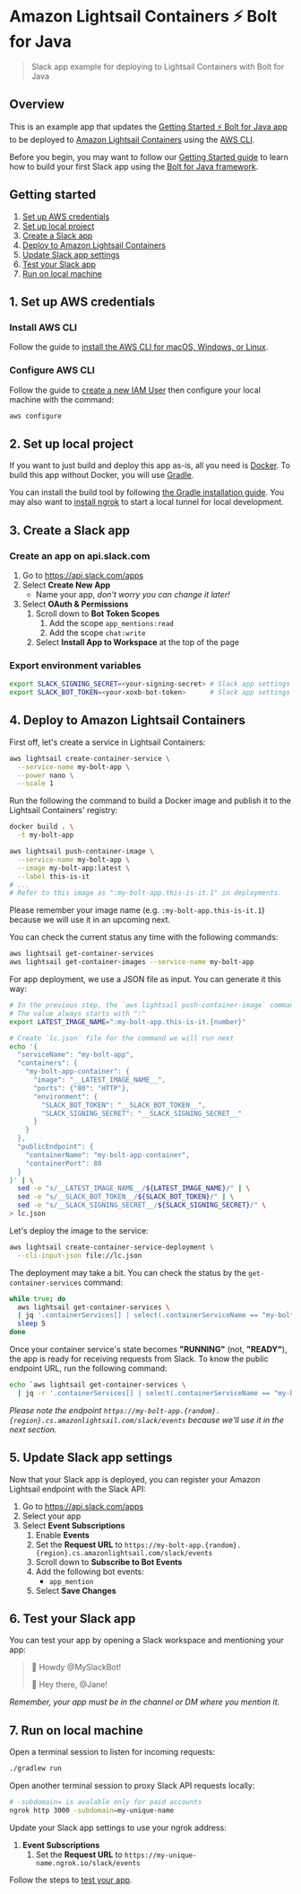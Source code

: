 # Amazon Lightsail Containers ⚡️ Bolt for Java

> Slack app example for deploying to Lightsail Containers with Bolt for Java

## Overview

This is an example app that updates the [Getting Started ⚡️ Bolt for Java app][bolt-app] to be deployed to [Amazon Lightsail Containers][aws-lightsail] using the [AWS CLI][aws-cli-install].

Before you begin, you may want to follow our [Getting Started guide][bolt-guide] to learn how to build your first Slack app using the [Bolt for Java framework][bolt-website].

## Getting started

1. [Set up AWS credentials](#1-set-up-aws-credentials)
1. [Set up local project](#2-set-up-local-project)
1. [Create a Slack app](#3-create-a-slack-app)
1. [Deploy to Amazon Lightsail Containers](#4-deploy-to-aws-lightsail)
1. [Update Slack app settings](#5-update-slack-app-settings)
1. [Test your Slack app](#6-test-your-slack-app)
1. [Run on local machine](#7-run-on-local-machine)

## 1. Set up AWS credentials

### Install AWS CLI

Follow the guide to [install the AWS CLI for macOS, Windows, or Linux][aws-cli-install].

### Configure AWS CLI

Follow the guide to [create a new IAM User][aws-cli-configure-user] then configure your local machine with the command:

```zsh
aws configure
```

## 2. Set up local project

If you want to just build and deploy this app as-is, all you need is [Docker][docker]. To build this app without Docker, you will use [Gradle][gradle].

You can install the build tool by following [the Gradle installation guide][gradle-install]. You may also want to [install ngrok][ngrok-install] to start a local tunnel for local development.

## 3. Create a Slack app

### Create an app on api.slack.com

1. Go to https://api.slack.com/apps
1. Select **Create New App**
    * Name your app, _don't worry you can change it later!_
1. Select **OAuth & Permissions**
    1. Scroll down to **Bot Token Scopes**
        1. Add the scope `app_mentions:read`
        1. Add the scope `chat:write`
    1. Select **Install App to Workspace** at the top of the page

### Export environment variables

```zsh
export SLACK_SIGNING_SECRET=<your-signing-secret> # Slack app settings > "Basic Information"
export SLACK_BOT_TOKEN=<your-xoxb-bot-token>      # Slack app settings > "OAuth & Permissions"
```

## 4. Deploy to Amazon Lightsail Containers

First off, let's create a service in Lightsail Containers:

```zsh
aws lightsail create-container-service \
  --service-name my-bolt-app \
  --power nano \
  --scale 1
```

Run the following the command to build a Docker image and publish it to the Lightsail Containers' registry:

```zsh
docker build . \
  -t my-bolt-app

aws lightsail push-container-image \
  --service-name my-bolt-app \
  --image my-bolt-app:latest \
  --label this-is-it
# ...
# Refer to this image as ":my-bolt-app.this-is-it.1" in deployments.
```

Please remember your image name (e.g. `:my-bolt-app.this-is-it.1`) because we will use it in an upcoming next.

You can check the current status any time with the following commands:

```zsh
aws lightsail get-container-services
aws lightsail get-container-images --service-name my-bolt-app
```

For app deployment, we use a JSON file as input. You can generate it this way:

```zsh
# In the previous step, the `aws lightsail push-container-image` command returned this value to you.
# The value always starts with ":"
export LATEST_IMAGE_NAME=":my-bolt-app.this-is-it.{number}"

# Create `lc.json` file for the command we will run next
echo '{
  "serviceName": "my-bolt-app",
  "containers": {
    "my-bolt-app-container": {
      "image": "__LATEST_IMAGE_NAME__",
      "ports": {"80": "HTTP"},
      "environment": {
        "SLACK_BOT_TOKEN": "__SLACK_BOT_TOKEN__",
        "SLACK_SIGNING_SECRET": "__SLACK_SIGNING_SECRET__"
      }
    }
  },
  "publicEndpoint": {
    "containerName": "my-bolt-app-container",
    "containerPort": 80
  }
}' | \
  sed -e "s/__LATEST_IMAGE_NAME__/${LATEST_IMAGE_NAME}/" | \
  sed -e "s/__SLACK_BOT_TOKEN__/${SLACK_BOT_TOKEN}/" | \
  sed -e "s/__SLACK_SIGNING_SECRET__/${SLACK_SIGNING_SECRET}/" \
> lc.json
```

Let's deploy the image to the service:

```zsh
aws lightsail create-container-service-deployment \
  --cli-input-json file://lc.json
```

The deployment may take a bit. You can check the status by the `get-container-services` command:

```zsh
while true; do
  aws lightsail get-container-services \
  | jq '.containerServices[] | select(.containerServiceName == "my-bolt-app") | .state'
  sleep 5
done
```

Once your container service's state becomes **"RUNNING"** (not, **"READY"**), the app is ready for receiving requests from Slack. To know the public endpoint URL, run the following command:

```zsh
echo `aws lightsail get-container-services \
  | jq -r '.containerServices[] | select(.containerServiceName == "my-bolt-app") | .url'`slack/events
```

_Please note the endpoint `https://my-bolt-app.{random}.{region}.cs.amazonlightsail.com/slack/events` because we'll use it in the next section._

## 5. Update Slack app settings

Now that your Slack app is deployed, you can register your Amazon Lightsail endpoint with the Slack API:

1. Go to https://api.slack.com/apps
1. Select your app
1. Select **Event Subscriptions**
    1. Enable **Events**
    1. Set the **Request URL** to `https://my-bolt-app.{random}.{region}.cs.amazonlightsail.com/slack/events`
    1. Scroll down to **Subscribe to Bot Events**
    1. Add the following bot events:
        - `app_mention`
    1. Select **Save Changes**

## 6. Test your Slack app

You can test your app by opening a Slack workspace and mentioning your app:

> 💬 Howdy @MySlackBot!
>
> 🤖 Hey there, @Jane!

_Remember, your app must be in the channel or DM where you mention it._

## 7. Run on local machine

Open a terminal session to listen for incoming requests:

```zsh
./gradlew run
```

Open another terminal session to proxy Slack API requests locally:

```zsh
# -subdomain= is avalable only for paid accounts
ngrok http 3000 -subdomain=my-unique-name
```

Update your Slack app settings to use your ngrok address:
1. **Event Subscriptions**
    1. Set the **Request URL** to `https://my-unique-name.ngrok.io/slack/events`

Follow the steps to [test your app](#6-test-your-slack-app).

[aws-cli-install]: https://docs.aws.amazon.com/cli/latest/userguide/install-cliv2.html
[aws-cli-configure]: https://docs.aws.amazon.com/cli/latest/userguide/cli-configure-quickstart.html
[aws-cli-configure-user]: https://docs.aws.amazon.com/cli/latest/userguide/cli-configure-quickstart.html#cli-configure-quickstart-creds
[aws-lightsail]: https://aws.amazon.com/lightsail/
[bolt-app]: https://slack.dev/java-slack-sdk/guides/getting-started-with-bolt
[bolt-guide]: https://slack.dev/java-slack-sdk/guides/getting-started-with-bolt
[bolt-website]: https://slack.dev/java-slack-sdk/guides/bolt-basics
[docker]: https://www.docker.com/
[gradle]: https://gradle.org/
[gradle-install]: https://gradle.org/install/
[ngrok-install]: https://api.slack.com/tutorials/tunneling-with-ngrok
[slack-app-settings]: https://api.slack.com/apps
